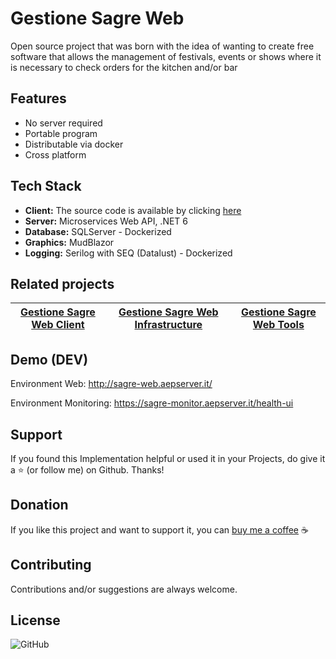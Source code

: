 ﻿# Gestione Sagre Web

Open source project that was born with the idea of wanting to create free software that allows the management of festivals, events or shows where it is necessary to check orders for the kitchen and/or bar

## Features

- No server required
- Portable program
- Distributable via docker
- Cross platform

## Tech Stack

- **Client:** The source code is available by clicking [here](https://github.com/AngeloDotNet/GestioneSagreWeb.Client)
- **Server:** Microservices Web API, .NET 6
- **Database:** SQLServer - Dockerized
- **Graphics:** MudBlazor
- **Logging:** Serilog with SEQ (Datalust) - Dockerized

## Related projects

| [Gestione Sagre Web Client](https://github.com/AngeloDotNet/GestioneSagreWeb.Client) | [Gestione Sagre Web Infrastructure](https://github.com/AngeloDotNet/GestioneSagreWeb.Infrastructure) | [Gestione Sagre Web Tools](https://github.com/AngeloDotNet/GestioneSagreWeb.Tools) |
| :---------------------------------------------------------------------------------------------: | :---------------------------------------------------------------------------------------------: | :--------------------------------------------------------------------------------: |

<!--
## Apply migrations

1. Add-Migration MIGRATION -Project GestioneSagre.PROJECT.DataAccessLayer
2. Update-Database -Project GestioneSagre.PROJECT.DataAccessLayer
3. Script-Migration -o script-PROJECT.sql (Generate the migration sql script)

- Example MIGRATION: **InitialMigration** and PROJECT: **Utility**
-->

## Demo (DEV)

Environment Web: http://sagre-web.aepserver.it/

Environment Monitoring: https://sagre-monitor.aepserver.it/health-ui

## Support

If you found this Implementation helpful or used it in your Projects, do give it a ⭐ (or follow me) on Github. Thanks!

## Donation

If you like this project and want to support it, you can <a href="https://www.buymeacoffee.com/angelodotnet">buy me a coffee</a> ☕

<!--
This is a project created in order to create a web application that can be used in events / festivals in your country without any cost to bear, but if you want to give a coffee as a gift, feel free !

[![](https://img.shields.io/badge/Buy_Me_A_Coffee-FFDD00?style=for-the-badge&logo=buy-me-a-coffee&logoColor=black)](https://www.buymeacoffee.com/angelodotnet)
-->

## Contributing

Contributions and/or suggestions are always welcome.

## License

![GitHub](https://img.shields.io/github/license/angelodotnet/gestionesagreweb?style=for-the-badge)
